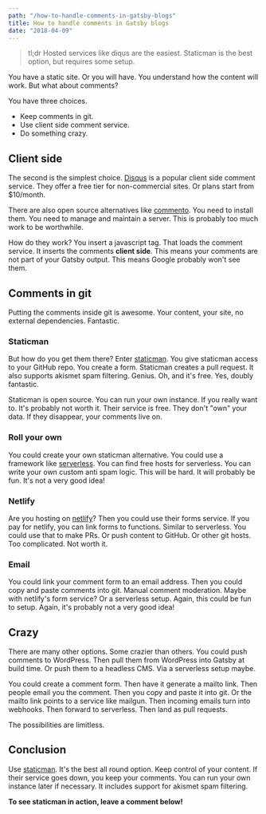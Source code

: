 ```yaml
---
path: "/how-to-handle-comments-in-gatsby-blogs"
title: How to handle comments in Gatsby blogs
date: "2018-04-09"
---
```


> tl;dr Hosted services like diqus are the easiest. Staticman is the best option, but requires some setup.

You have a static site. Or you will have. You understand how the content will work. But what about comments?

You have three choices.

* Keep comments in git.
* Use client side comment service.
* Do something crazy.

## Client side

The second is the simplest choice. [Disqus](https://disqus.com/) is a popular client side comment service. They offer a free tier for non-commercial sites. Or plans start from $10/month.

There are also open source alternatives like [commento](https://github.com/adtac/commento). You need to install them. You need to manage and maintain a server. This is probably too much work to be worthwhile.

How do they work? You insert a javascript tag. That loads the comment service. It inserts the comments **client side**. This means your comments are not part of your Gatsby output. This means Google probably won't see them.

## Comments in git

Putting the comments inside git is awesome. Your content, your site, no external dependencies. Fantastic.

### Staticman

But how do you get them there? Enter [staticman](https://staticman.net/). You give staticman access to your GitHub repo. You create a form. Staticman creates a pull request. It also supports akismet spam filtering. Genius. Oh, and it's free. Yes, doubly fantastic.

Staticman is open source. You can run your own instance. If you really want to. It's probably not worth it. Their service is free. They don't "own" your data. If they disappear, your comments live on.

### Roll your own

You could create your own staticman alternative. You could use a framework like [serverless](https://serverless.com/). You can find free hosts for serverless. You can write your own custom anti spam logic. This will be hard. It will probably be fun. It's not a very good idea!

### Netlify

Are you hosting on [netlify](https://serverless.com/)? Then you could use their forms service. If you pay for netlify, you can link forms to functions. Similar to serverless. You could use that to make PRs. Or push content to GitHub. Or other git hosts. Too complicated. Not worth it.

### Email

You could link your comment form to an email address. Then you could copy and paste comments into git. Manual comment moderation. Maybe with netlify's form service? Or a serverless setup. Again, this could be fun to setup. Again, it's probably not a very good idea!

## Crazy

There are many other options. Some crazier than others. You could push comments to WordPress. Then pull them from WordPress into Gatsby at build time. Or push them to a headless CMS. Via a serverless setup maybe.

You could create a comment form. Then have it generate a mailto link. Then people email you the comment. Then you copy and paste it into git. Or the mailto link points to a service like mailgun. Then incoming emails turn into webhooks. Then forward to serverless. Then land as pull requests.

The possibilities are limitless.

## Conclusion

Use [staticman](https://staticman.net/). It's the best all round option. Keep control of your content. If their service goes down, you keep your comments. You can run your own instance later if necessary. It includes support for akismet spam filtering.

**To see staticman in action, leave a comment below!**